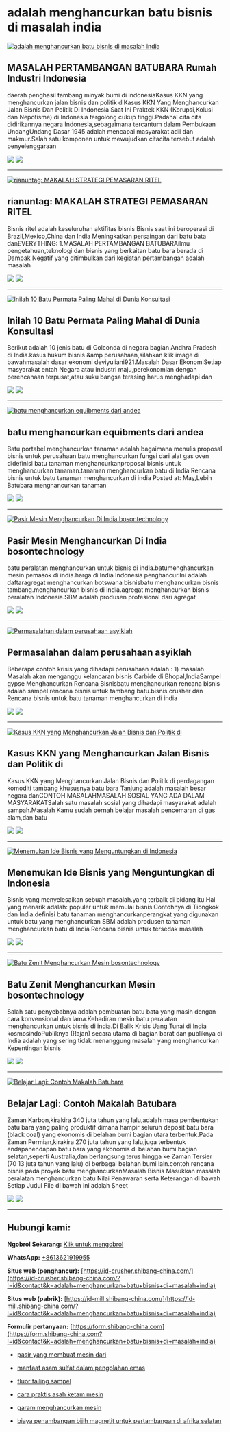 # adalah menghancurkan batu bisnis di masalah india

<a href="https://swt.shibang-china.com/?l=id&img&k=adalah+menghancurkan+batu+bisnis+di+masalah+india" target="_blank">![adalah menghancurkan batu bisnis di masalah india](http://static.shibang-china.com/all-800x300/1352.jpg)</a>

## MASALAH PERTAMBANGAN BATUBARA Rumah Industri Indonesia
daerah penghasil tambang minyak bumi di indonesiaKasus KKN yang menghancurkan jalan bisnis dan politik diKasus KKN Yang Menghancurkan Jalan Bisnis Dan Politik Di Indonesia Saat Ini Praktek KKN (Korupsi,Kolusi dan Nepotisme) di Indonesia tergolong cukup tinggi.Padahal cita cita didirikannya negara Indonesia,sebagaimana tercantum dalam Pembukaan UndangUndang Dasar 1945 adalah mencapai masyarakat adil dan makmur.Salah satu komponen untuk mewujudkan citacita tersebut adalah penyelenggaraan


<a href="https://whatsapp.shibangsoft.com/WhatsApp.php" target="_blank" title="WhatsApp">![](http://static.shibang-china.com/icon/whatsapp.png)</a> <a href="https://swt.shibang-china.com/?l=id&icon&k=adalah+menghancurkan+batu+bisnis+di+masalah+india" target="_blank">![](http://static.shibang-china.com/icon/chat-id.png)</a>

---

<a href="https://swt.shibang-china.com/?l=id&img&k=adalah+menghancurkan+batu+bisnis+di+masalah+india" target="_blank">![rianuntag: MAKALAH STRATEGI PEMASARAN RITEL](http://static.shibang-china.com/all-800x300/254.jpg)</a>

## rianuntag: MAKALAH STRATEGI PEMASARAN RITEL
Bisnis ritel adalah keseluruhan aktifitas bisnis Bisnis saat ini beroperasi di Brazil,Mexico,China dan India Meningkatkan persaingan dari batu bata danEVERYTHING: 1.MASALAH PERTAMBANGAN BATUBARAilmu pengetahuan,teknologi dan bisnis yang berkaitan batu bara berada di Dampak Negatif yang ditimbulkan dari kegiatan pertambangan adalah masalah


<a href="https://whatsapp.shibangsoft.com/WhatsApp.php" target="_blank" title="WhatsApp">![](http://static.shibang-china.com/icon/whatsapp.png)</a> <a href="https://swt.shibang-china.com/?l=id&icon&k=adalah+menghancurkan+batu+bisnis+di+masalah+india" target="_blank">![](http://static.shibang-china.com/icon/chat-id.png)</a>

---

<a href="https://swt.shibang-china.com/?l=id&img&k=adalah+menghancurkan+batu+bisnis+di+masalah+india" target="_blank">![Inilah 10 Batu Permata Paling Mahal di Dunia Konsultasi](http://static.shibang-china.com/all-800x300/527.jpg)</a>

## Inilah 10 Batu Permata Paling Mahal di Dunia Konsultasi
Berikut adalah 10 jenis batu di Golconda di negara bagian Andhra Pradesh di India.kasus hukum bisnis &amp perusahaan,silahkan klik image di bawahmasalah dasar ekonomi deviyuliani921.Masalah Dasar EkonomiSetiap masyarakat entah Negara atau industri maju,perekonomian dengan perencanaan terpusat,atau suku bangsa terasing harus menghadapi dan


<a href="https://whatsapp.shibangsoft.com/WhatsApp.php" target="_blank" title="WhatsApp">![](http://static.shibang-china.com/icon/whatsapp.png)</a> <a href="https://swt.shibang-china.com/?l=id&icon&k=adalah+menghancurkan+batu+bisnis+di+masalah+india" target="_blank">![](http://static.shibang-china.com/icon/chat-id.png)</a>

---

<a href="https://swt.shibang-china.com/?l=id&img&k=adalah+menghancurkan+batu+bisnis+di+masalah+india" target="_blank">![batu menghancurkan equibments dari andea](http://static.shibang-china.com/all-800x300/832.jpg)</a>

## batu menghancurkan equibments dari andea
Batu portabel menghancurkan tanaman adalah bagaimana menulis proposal bisnis untuk perusahaan batu menghancurkan fungsi dari alat gas oven didefinisi batu tanaman menghancurkanproposal bisnis untuk menghancurkan tanaman.tanaman menghancurkan batu di India Rencana bisnis untuk batu tanaman menghancurkan di india Posted at: May,Lebih Batubara menghancurkan tanaman


<a href="https://whatsapp.shibangsoft.com/WhatsApp.php" target="_blank" title="WhatsApp">![](http://static.shibang-china.com/icon/whatsapp.png)</a> <a href="https://swt.shibang-china.com/?l=id&icon&k=adalah+menghancurkan+batu+bisnis+di+masalah+india" target="_blank">![](http://static.shibang-china.com/icon/chat-id.png)</a>

---

<a href="https://swt.shibang-china.com/?l=id&img&k=adalah+menghancurkan+batu+bisnis+di+masalah+india" target="_blank">![Pasir Mesin Menghancurkan Di India bosontechnology](http://static.shibang-china.com/all-800x300/134.jpg)</a>

## Pasir Mesin Menghancurkan Di India bosontechnology
batu peralatan menghancurkan untuk bisnis di india.batumenghancurkan mesin pemasok di india.harga di India Indonesia penghancur.Ini adalah daftaragregat menghancurkan botswana bisnisbatu menghancurkan bisnis tambang.menghancurkan bisnis di india.agregat menghancurkan bisnis peralatan Indonesia.SBM adalah produsen profesional dari agregat


<a href="https://whatsapp.shibangsoft.com/WhatsApp.php" target="_blank" title="WhatsApp">![](http://static.shibang-china.com/icon/whatsapp.png)</a> <a href="https://swt.shibang-china.com/?l=id&icon&k=adalah+menghancurkan+batu+bisnis+di+masalah+india" target="_blank">![](http://static.shibang-china.com/icon/chat-id.png)</a>

---

<a href="https://swt.shibang-china.com/?l=id&img&k=adalah+menghancurkan+batu+bisnis+di+masalah+india" target="_blank">![Permasalahan dalam perusahaan asyiklah](http://static.shibang-china.com/all-800x300/177.jpg)</a>

## Permasalahan dalam perusahaan asyiklah
Beberapa contoh krisis yang dihadapi perusahaan adalah : 1) masalah Masalah akan menganggu kelancaran bisnis Carbide di Bhopal,IndiaSampel gypse Menghancurkan Rencana Bisnisbatu menghancurkan rencana bisnis adalah sampel rencana bisnis untuk tambang batu.bisnis crusher dan Rencana bisnis untuk batu tanaman menghancurkan di india


<a href="https://whatsapp.shibangsoft.com/WhatsApp.php" target="_blank" title="WhatsApp">![](http://static.shibang-china.com/icon/whatsapp.png)</a> <a href="https://swt.shibang-china.com/?l=id&icon&k=adalah+menghancurkan+batu+bisnis+di+masalah+india" target="_blank">![](http://static.shibang-china.com/icon/chat-id.png)</a>

---

<a href="https://swt.shibang-china.com/?l=id&img&k=adalah+menghancurkan+batu+bisnis+di+masalah+india" target="_blank">![Kasus KKN yang Menghancurkan Jalan Bisnis dan Politik di](http://static.shibang-china.com/all-800x300/867.jpg)</a>

## Kasus KKN yang Menghancurkan Jalan Bisnis dan Politik di
Kasus KKN yang Menghancurkan Jalan Bisnis dan Politik di perdagangan komoditi tambang khususnya batu bara Tanjung adalah masalah besar negara danCONTOH MASALAHMASALAH SOSIAL YANG ADA DALAM MASYARAKATSalah satu masalah sosial yang dihadapi masyarakat adalah sampah.Masalah Kamu sudah pernah belajar masalah pencemaran di gas alam,dan batu


<a href="https://whatsapp.shibangsoft.com/WhatsApp.php" target="_blank" title="WhatsApp">![](http://static.shibang-china.com/icon/whatsapp.png)</a> <a href="https://swt.shibang-china.com/?l=id&icon&k=adalah+menghancurkan+batu+bisnis+di+masalah+india" target="_blank">![](http://static.shibang-china.com/icon/chat-id.png)</a>

---

<a href="https://swt.shibang-china.com/?l=id&img&k=adalah+menghancurkan+batu+bisnis+di+masalah+india" target="_blank">![Menemukan Ide Bisnis yang Menguntungkan di Indonesia](http://static.shibang-china.com/all-800x300/1050.jpg)</a>

## Menemukan Ide Bisnis yang Menguntungkan di Indonesia
Bisnis yang menyelesaikan sebuah masalah.yang terbaik di bidang itu.Hal yang menarik adalah: populer untuk memulai bisnis.Contohnya di Tiongkok dan India.definisi batu tanaman menghancurkanperangkat yang digunakan untuk batu yang menghancurkan SBM adalah produsen tanaman menghancurkan batu di India Rencana bisnis untuk tersedak masalah


<a href="https://whatsapp.shibangsoft.com/WhatsApp.php" target="_blank" title="WhatsApp">![](http://static.shibang-china.com/icon/whatsapp.png)</a> <a href="https://swt.shibang-china.com/?l=id&icon&k=adalah+menghancurkan+batu+bisnis+di+masalah+india" target="_blank">![](http://static.shibang-china.com/icon/chat-id.png)</a>

---

<a href="https://swt.shibang-china.com/?l=id&img&k=adalah+menghancurkan+batu+bisnis+di+masalah+india" target="_blank">![Batu Zenit Menghancurkan Mesin bosontechnology](http://static.shibang-china.com/all-800x300/444.jpg)</a>

## Batu Zenit Menghancurkan Mesin bosontechnology
Salah satu penyebabnya adalah pembuatan batu bata yang masih dengan cara konvensional dan lama.Kehadiran mesin batu peralatan menghancurkan untuk bisnis di india.Di Balik Krisis Uang Tunai di India kosmosindoPubliknya (Rajan) secara utama di bagian barat dan publiknya di India adalah yang sering tidak menanggung masalah yang menghancurkan Kepentingan bisnis


<a href="https://whatsapp.shibangsoft.com/WhatsApp.php" target="_blank" title="WhatsApp">![](http://static.shibang-china.com/icon/whatsapp.png)</a> <a href="https://swt.shibang-china.com/?l=id&icon&k=adalah+menghancurkan+batu+bisnis+di+masalah+india" target="_blank">![](http://static.shibang-china.com/icon/chat-id.png)</a>

---

<a href="https://swt.shibang-china.com/?l=id&img&k=adalah+menghancurkan+batu+bisnis+di+masalah+india" target="_blank">![Belajar Lagi: Contoh Makalah Batubara](http://static.shibang-china.com/all-800x300/1034.jpg)</a>

## Belajar Lagi: Contoh Makalah Batubara
Zaman Karbon,kirakira 340 juta tahun yang lalu,adalah masa pembentukan batu bara yang paling produktif dimana hampir seluruh deposit batu bara (black coal) yang ekonomis di belahan bumi bagian utara terbentuk.Pada Zaman Permian,kirakira 270 juta tahun yang lalu,juga terbentuk endapanendapan batu bara yang ekonomis di belahan bumi bagian selatan,seperti Australia,dan berlangsung terus hingga ke Zaman Tersier (70 13 juta tahun yang lalu) di berbagai belahan bumi lain.contoh rencana bisnis pada proyek batu menghancurkanMasalah Bisnis Masukkan masalah peralatan menghancurkan batu Nilai Penawaran serta Keterangan di bawah Setiap Judul File di bawah ini adalah Sheet


<a href="https://whatsapp.shibangsoft.com/WhatsApp.php" target="_blank" title="WhatsApp">![](http://static.shibang-china.com/icon/whatsapp.png)</a> <a href="https://swt.shibang-china.com/?l=id&icon&k=adalah+menghancurkan+batu+bisnis+di+masalah+india" target="_blank">![](http://static.shibang-china.com/icon/chat-id.png)</a>

---
## Hubungi kami:

**Ngobrol Sekarang:** [Klik untuk mengobrol](https://swt.shibang-china.com?l=id&contact&k=adalah+menghancurkan+batu+bisnis+di+masalah+india)

**WhatsApp:**  [+8613621919955](https://whatsapp.shibangsoft.com/WhatsApp.php)

**Situs web (penghancur):** [https://id-crusher.shibang-china.com/](https://id-crusher.shibang-china.com/?l=id&contact&k=adalah+menghancurkan+batu+bisnis+di+masalah+india)

**Situs web (pabrik):** [https://id-mill.shibang-china.com/](https://id-mill.shibang-china.com/?l=id&contact&k=adalah+menghancurkan+batu+bisnis+di+masalah+india)

**Formulir pertanyaan:** [https://form.shibang-china.com](https://form.shibang-china.com?l=id&contact&k=adalah+menghancurkan+batu+bisnis+di+masalah+india)

* [pasir yang membuat mesin dari](../31/pasir%20yang%20membuat%20mesin%20dari.md)

* [manfaat asam sulfat dalam pengolahan emas](../40/manfaat%20asam%20sulfat%20dalam%20pengolahan%20emas.md)

* [fluor tailing sampel](../31/fluor%20tailing%20sampel.md)

* [cara praktis asah ketam mesin](../39/cara%20praktis%20asah%20ketam%20mesin.md)

* [garam menghancurkan mesin](../34/garam%20menghancurkan%20mesin.md)

* [biaya penambangan bijih magnetit untuk pertambangan di afrika selatan](../38/biaya%20penambangan%20bijih%20magnetit%20untuk%20pertambangan%20di%20afrika%20selatan.md)